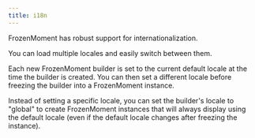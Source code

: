 ```yaml
---
title: i18n
---
```



FrozenMoment has robust support for internationalization.

You can load multiple locales and easily switch between them.

Each new FrozenMoment builder is set to the current default locale at the time the builder is created.  You can then set a different locale before freezing the builder into a FrozenMoment instance.

Instead of setting a specific locale, you can set the builder's locale to "global" to create FrozenMoment instances that will always display using the default locale (even if the default locale changes after freezing the instance).
